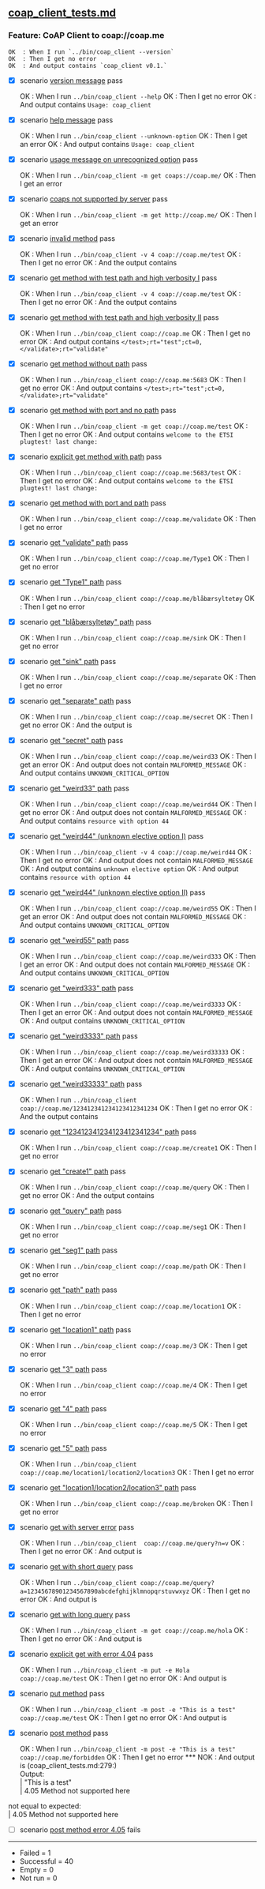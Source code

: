 
## [coap_client_tests.md](coap_client_tests.md)  

  ### Feature: CoAP Client to coap://coap.me  

    OK  : When I run `../bin/coap_client --version`
    OK  : Then I get no error
    OK  : And output contains `coap_client v0.1.`
  - [X] scenario [version message](coap_client_tests.md) pass  

    OK  : When I run `../bin/coap_client --help`
    OK  : Then I get no error
    OK  : And output contains `Usage: coap_client`
  - [X] scenario [help message](coap_client_tests.md) pass  

    OK  : When I run `../bin/coap_client --unknown-option`
    OK  : Then I get an error
    OK  : And output contains `Usage: coap_client`
  - [X] scenario [usage message on unrecognized option](coap_client_tests.md) pass  

    OK  : When I run `../bin/coap_client -m get coaps://coap.me/`
    OK  : Then I get an error
  - [X] scenario [coaps not supported by server](coap_client_tests.md) pass  

    OK  : When I run `../bin/coap_client -m get http://coap.me/`
    OK  : Then I get an error
  - [X] scenario [invalid method](coap_client_tests.md) pass  

    OK  : When I run `../bin/coap_client -v 4 coap://coap.me/test`
    OK  : Then I get no error
    OK  : And the output contains 
  - [X] scenario [get method with test path and high verbosity I](coap_client_tests.md) pass  

    OK  : When I run `../bin/coap_client -v 4 coap://coap.me/test`
    OK  : Then I get no error
    OK  : And the output contains 
  - [X] scenario [get method with test path and high verbosity II](coap_client_tests.md) pass  

    OK  : When I run `../bin/coap_client coap://coap.me`
    OK  : Then I get no error
    OK  : And output contains `</test>;rt="test";ct=0,</validate>;rt="validate"`
  - [X] scenario [get method without path](coap_client_tests.md) pass  

    OK  : When I run `../bin/coap_client coap://coap.me:5683`
    OK  : Then I get no error
    OK  : And output contains `</test>;rt="test";ct=0,</validate>;rt="validate"`
  - [X] scenario [get method with port and no path](coap_client_tests.md) pass  

    OK  : When I run `../bin/coap_client -m get coap://coap.me/test`
    OK  : Then I get no error
    OK  : And output contains `welcome to the ETSI plugtest! last change:`
  - [X] scenario [explicit get method with path](coap_client_tests.md) pass  

    OK  : When I run `../bin/coap_client coap://coap.me:5683/test`
    OK  : Then I get no error
    OK  : And output contains `welcome to the ETSI plugtest! last change:`
  - [X] scenario [get method with port and path](coap_client_tests.md) pass  

    OK  : When I run `../bin/coap_client coap://coap.me/validate`
    OK  : Then I get no error
  - [X] scenario [get "validate" path](coap_client_tests.md) pass  

    OK  : When I run `../bin/coap_client coap://coap.me/Type1`
    OK  : Then I get no error
  - [X] scenario [get "Type1" path](coap_client_tests.md) pass  

    OK  : When I run `../bin/coap_client coap://coap.me/blåbærsyltetøy`
    OK  : Then I get no error
  - [X] scenario [get "blåbærsyltetøy" path](coap_client_tests.md) pass  

    OK  : When I run `../bin/coap_client coap://coap.me/sink`
    OK  : Then I get no error
  - [X] scenario [get "sink" path](coap_client_tests.md) pass  

    OK  : When I run `../bin/coap_client coap://coap.me/separate`
    OK  : Then I get no error
  - [X] scenario [get "separate" path](coap_client_tests.md) pass  

    OK  : When I run `../bin/coap_client coap://coap.me/secret`
    OK  : Then I get no error
    OK  : And the output is
  - [X] scenario [get "secret" path](coap_client_tests.md) pass  

    OK  : When I run `../bin/coap_client coap://coap.me/weird33`
    OK  : Then I get an error
    OK  : And output does not contain `MALFORMED_MESSAGE`
    OK  : And output contains `UNKNOWN_CRITICAL_OPTION`
  - [X] scenario [get "weird33" path](coap_client_tests.md) pass  

    OK  : When I run `../bin/coap_client coap://coap.me/weird44`
    OK  : Then I get no error
    OK  : And output does not contain `MALFORMED_MESSAGE`
    OK  : And output contains `resource with option 44`
  - [X] scenario [get "weird44" (unknown elective option I)](coap_client_tests.md) pass  

    OK  : When I run `../bin/coap_client -v 4 coap://coap.me/weird44`
    OK  : Then I get no error
    OK  : And output does not contain `MALFORMED_MESSAGE`
    OK  : And output contains `unknown elective option`
    OK  : And output contains `resource with option 44`
  - [X] scenario [get "weird44" (unknown elective option II)](coap_client_tests.md) pass  

    OK  : When I run `../bin/coap_client coap://coap.me/weird55`
    OK  : Then I get an error
    OK  : And output does not contain `MALFORMED_MESSAGE`
    OK  : And output contains `UNKNOWN_CRITICAL_OPTION`
  - [X] scenario [get "weird55" path](coap_client_tests.md) pass  

    OK  : When I run `../bin/coap_client coap://coap.me/weird333`
    OK  : Then I get an error
    OK  : And output does not contain `MALFORMED_MESSAGE`
    OK  : And output contains `UNKNOWN_CRITICAL_OPTION`
  - [X] scenario [get "weird333" path](coap_client_tests.md) pass  

    OK  : When I run `../bin/coap_client coap://coap.me/weird3333`
    OK  : Then I get an error
    OK  : And output does not contain `MALFORMED_MESSAGE`
    OK  : And output contains `UNKNOWN_CRITICAL_OPTION`
  - [X] scenario [get "weird3333" path](coap_client_tests.md) pass  

    OK  : When I run `../bin/coap_client coap://coap.me/weird33333`
    OK  : Then I get an error
    OK  : And output does not contain `MALFORMED_MESSAGE`
    OK  : And output contains `UNKNOWN_CRITICAL_OPTION`
  - [X] scenario [get "weird33333" path](coap_client_tests.md) pass  

    OK  : When I run `../bin/coap_client coap://coap.me/123412341234123412341234`
    OK  : Then I get no error
    OK  : And the output contains
  - [X] scenario [get "123412341234123412341234" path](coap_client_tests.md) pass  

    OK  : When I run `../bin/coap_client coap://coap.me/create1`
    OK  : Then I get no error
  - [X] scenario [get "create1" path](coap_client_tests.md) pass  

    OK  : When I run `../bin/coap_client coap://coap.me/query`
    OK  : Then I get no error
    OK  : And the output contains
  - [X] scenario [get "query" path](coap_client_tests.md) pass  

    OK  : When I run `../bin/coap_client coap://coap.me/seg1`
    OK  : Then I get no error
  - [X] scenario [get "seg1" path](coap_client_tests.md) pass  

    OK  : When I run `../bin/coap_client coap://coap.me/path`
    OK  : Then I get no error
  - [X] scenario [get "path" path](coap_client_tests.md) pass  

    OK  : When I run `../bin/coap_client coap://coap.me/location1`
    OK  : Then I get no error
  - [X] scenario [get "location1" path](coap_client_tests.md) pass  

    OK  : When I run `../bin/coap_client coap://coap.me/3`
    OK  : Then I get no error
  - [X] scenario [get "3" path](coap_client_tests.md) pass  

    OK  : When I run `../bin/coap_client coap://coap.me/4`
    OK  : Then I get no error
  - [X] scenario [get "4" path](coap_client_tests.md) pass  

    OK  : When I run `../bin/coap_client coap://coap.me/5`
    OK  : Then I get no error
  - [X] scenario [get "5" path](coap_client_tests.md) pass  

    OK  : When I run `../bin/coap_client coap://coap.me/location1/location2/location3`
    OK  : Then I get no error
  - [X] scenario [get "location1/location2/location3" path](coap_client_tests.md) pass  

    OK  : When I run `../bin/coap_client coap://coap.me/broken`
    OK  : Then I get no error
  - [X] scenario [get with server error](coap_client_tests.md) pass  

    OK  : When I run `../bin/coap_client  coap://coap.me/query?n=v`
    OK  : Then I get no error
    OK  : And output is
  - [X] scenario [get with short query](coap_client_tests.md) pass  

    OK  : When I run `../bin/coap_client coap://coap.me/query?a=12345678901234567890abcdefghijklmnopqrstuvwxyz`
    OK  : Then I get no error
    OK  : And output is
  - [X] scenario [get with long query](coap_client_tests.md) pass  

    OK  : When I run `../bin/coap_client -m get coap://coap.me/hola`
    OK  : Then I get no error
    OK  : And output is
  - [X] scenario [explicit get with error 4.04](coap_client_tests.md) pass  

    OK  : When I run `../bin/coap_client -m put -e Hola coap://coap.me/test`
    OK  : Then I get no error
    OK  : And output is
  - [X] scenario [put method](coap_client_tests.md) pass  

    OK  : When I run `../bin/coap_client -m post -e "This is a test" coap://coap.me/test`
    OK  : Then I get no error
    OK  : And output is
  - [X] scenario [post method](coap_client_tests.md) pass  

    OK  : When I run `../bin/coap_client -m post -e "This is a test" coap://coap.me/forbidden`
    OK  : Then I get no error
*** NOK : And output is (coap_client_tests.md:279:)  
Output:  
| "This is a test"  
| 4.05 Method not supported here  

not equal to expected:  
| 4.05 Method not supported here  

  
  - [ ] scenario [post method error 4.05](coap_client_tests.md) fails  


------------------
- Failed     =  1
- Successful =  40
- Empty      =  0
- Not run    =  0
